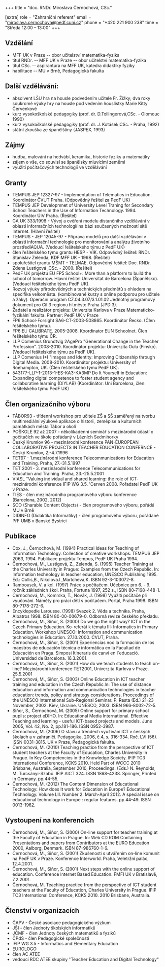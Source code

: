 +++
title = "doc. RNDr. Miroslava Černochová, CSc."

[extra]
role = "Zahraniční referent"
email = "miroslava.cernochova@pedf.cuni.cz"
phone = "+420 221 900 238"
time = "Středa 12:00 &ndash; 13:00"
+++

## Vzdělání

- MFF UK v Praze -- obor učitelství matematika-fyzika
- titul RNDr. --  MFF UK v Praze -- obor učitelství matematika-fyzika
- titul CSc. -- aspirantura na MFF UK, katedra didaktiky fyziky
- habilitace -- MU v Brně, Pedagogická fakulta

## Další vzdělávání:

- absolvent LŠU hra na housle podvedením učitele Fr. Žižky; dva roky soukromé výuky hry na housle pod vedením houslistky Marie Kitty Červenkové
- kurz vysokoškolské pedagogiky (prof. dr. D.Tollingerová,CSc. - Olomouc 1990)
- kurz vysokoškolské pedagogiky (prof. dr. J. Kotásek,CSc. - Praha, 1992)
- státní zkouška ze španělštiny (JASPEX, 1993)

## Zájmy

- hudba, malování na hedvábí, keramika, historie fyziky a matematiky
- zájem o vše, co souvisí se španělsky mluvícími zeměmi
- využití počítačových technologií ve vzdělávání

## Granty

- TEMPUS JEP 12327-97 - Implementation of Telematics in Education. Koordinátor ČVUT Praha. (Odpovědný řešitel za PedF UK)
- TEMPUS JEP Developmnet of University Level Traning for Secondary School Teachers in the Use of Information Technology. 1994. Koordinátor ÚIV Praha. (Řešitel)
- GA UK 333/1998 - Vývoj a ověření modelu distančního vzdělávání v oblasti informačních technologií na bázi současných možností sítě Internet. (Hlavní řešitel)
- TEMPUS - JEP 12045-97 - Příprava modelů pro další vzdělávání v oblasti informační technologie pro monitorování a analýzu životního prostředíAQUA. (Vedoucí řešitelského týmu z PedF UK)
- člen řešitelského týmu grantu HESP - VIK. Odpovědný řešitel: RNDr. Stanislav Zelenda, KDF MFF UK - 1998. (Řešitel)
- spoluřešitel grantu MŠMT - TELMAE. Odpovědný řešitel: Doc. RNDr. Zdena Lustigová ,CSc. - 2000. (Řešitel)
- PedF UK projektu EU FP5 School+: More than a platform to build the school of tomorrow.  Hlavní řešitel Universitat de Barcelona (Španělsko). (Vedoucí řešitelského týmu PedF UK).
- Rozvoj výuky přírodovědných a technických předmětů s ohledem na specifika velkoměsta. (kombinované kurzy s online podporou pro učitele a žáky). Operační program CZ.04.3.07/3.1.01.02 Jednotný programový dokument pro Cíl 3 regionu hl.město Praha (JPD 3).
- Žadatel a realizátor projektu: Univerzita Karlova v Praze Matematicko-fyzikální fakulta. Partner: PedF UK v Praze
- FP6 School-Forsight SA6-CT-2003-508865. Koordinátor Řecko. (Člen řešitelského týmu).
- FP6 EU CALIBRATE. 2005-2008. Koordinator EUN Schoolnet. Člen řešitelského týmu ČR.
- LLP Comenius Grundtvig 2AgePro "Generational Change in the Teacher Profession". 2008-2010. Koordinátor projektu: Univerzita Oulu (Finsko). (Vedoucí řešitelského týmu za PedF UK).
- LLP Comenius I+I "Images and Identity: Improving Citizenship through Digital Media. 2008-2010. Koordinátor projektu: University of Roehampton, UK. (Člen řešitelského týmu PedF UK).
- 543177-LLP-1-2013-1-ES-KA3-KA3MP Do It Yourself in Education: Expanding digital competence to foster student agency and collaborative learning (DIYLAB) (Koordinátor: Uni Barcelona, člen řešitelského týmu PedF UK)

## Člen organizačního výboru

- TÁBOR93 - třídenní workshop pro učitele ZŠ a SŠ zaměřený na tvorbu multimediální výukové aplikace o historii, zeměpise a kulturních památkách města Tábor a okolí
- POŠKOLE 92 až 2007 - několikadenní seminář s mezinárodní účastí o počítačích ve škole pořádaný v Lázních Sedmihorky
- Český Krumlov 96 - mezinárodní konference PAN-EUROPEAN COLLABORATIVE PROJECTS IN TEACHER EDUCATION CONFERNCE - Český Krumlov, 2.-4.7.1996
- TET97 - 1.mezinárodní konference Telecommunications for Education and Training. Praha, 27.-31.5.1997
- TET 2001 - 3. mezinárodní konference Telecommunications for Education and Training. Praha, 23.-25.5.2001
- VIASL "Valuing individual and shared learning: the role of ICT- mezinárodní konference IFIP WG 3.5. 'Cerven 2008. Pořadatel PedF UK v Praze.
- TIES - člen mezinárodního programového výboru konference (Barcelona, 2002, 2012)
- SCO (Sharable Content Objects) - člen programového výboru, pořádá MU v Brně
- DIDINFO (Didaktika Informatiky) - člen programového výboru, pořádané  PřF UMB v Banské Bystrici

## Publikace

- Cox, J., Černochová, M. (1994) Practical Ideas for Teaching of Information Technology. Collection of creative workshops. TEMPUS JEP 2063, 1994. Publikace projektu Tempus, PedF UK Praha 1994.
- Černochová, M., Lustigová, Z., Zelenda, S. (1995) Teacher Training at the Charles University in Prague: Examples from the Czech Republic. In: Information technology in teacher education, UNESCO Publishing 1995. Ed.: Collis,B., Nikolova.I.,Martcheva,K. ISBN 92-3-103072-8.
- Rambousek, V. a kol. (1997) Práce s počítačem. Učebnice pro 6. - 9. ročník základních škol. Praha, Fortuna 1997, 252 s., ISBN 80‑7168-448-1.
- Černochová, M., Komrska, T., Novák, J. (1998) Využití počítače při vyučování. Náměty pro práci dětí s počítačem. Portál, Praha 1998. ISBN 80-7178-272-6.
-  Encyklopedie Larousse. (1998) Svazek 2. Věda a technika. Praha, Albatros 1998. ISBN 80-00-00679-0. Odborná revize českého překladu.
-  Černochová, M., Siňor, S. (2000) Do we go the right way? ICT in the Czech Primary Education. Ko-referát k tématu III: Informatics in Primary Education. Workshop UNESCO: Information and communication technologies in Education. 27.10.2000. ČVUT, Praha.
-  Černochová, M., Siňor, S. (2001) Experiencias noc la formación de los maestros de educación técnica e informática en la Facultad de Educación en Praga. Simposi Itineraris de canvi en l´educació. Universidad de Barcelona. 16.3.2001.
-  Černochová, M., Siňor, S. (2001) How do we teach students to teach on-line? Mezinárodní konference TET2001, Univerzita Karlova v Praze. 25.5.2001
-  Černochová, M., Siňor, S. (2003) Online Education in ICT teacher training and education in the Czech Republic.In: The use of distance education and information and communication technologies in teacher education: trends, policy and strategy considerations. Proceedings of the UNESCO International Sub-Regional Seminar. P. Resta (Ed.) 21-23 November, 2002. Kiev, Ukraine. UNESCO, 2003. ISBN 966-8002-72-5.
-  Siňor, S., Černochová, M. (2005) Online support for primary school pupils: project eDIHO. In: Educational Media International. Effective Teaching and learning - useful ICT-based projects and models. June 2005, Vol. 42, No. 2, pp.181-186. ISSN 0952-3987.
-  Černochová, M. (2006) O stavu a trendech využívání ICT v českých školách a v zahraničí. Pedagogika, 2006, č.4, s. 316-334. Roč. LVI (56). ISSN 0031-3815. UK v Praze, Pedagogická fakulta.
-  Černochová, M. (2010) Teaching practice from the perspective of ICT student teachers at the Faculty of Education, Charles University in Prague. In Key Competencies in the Knowledge Society. IFIP TC3 International Conference, KCKS 2010. Held Part of WCCC 2010 Brisbane, Australia, September 2010, Proceedings. (Eds.) N. Reynolds, M. Turcsányi-Szabó. IFIP AICT 324. ISSN 1868-4238. Springer, Printed in Germany. pp.44-55.
-  Černochová, M. (2012) The Content Dimension of Educational Technology: How does It work for Education in Europe? Educational Technology. Volume LII. Number 2. March-April 2012. A special issue on educational technology in Europe : regular features. pp.44-49. ISSN 0013-1962.

## Vystoupení na konferencích

- Černochová, M., Siňor, S. (2000) On-line support for teacher training at the Faculty of Education in Prague. In: Web CD ROM Containing Presentations and papers from Contributors at the EURO Education 2000, Aalborg, Denmark. ISBN 87-986760-1-6.
- Černochová, M., Siňor, S. (2001) Zkušenosti s utvářením on-line komunit na PedF UK v Praze. Konference Interworld. Praha, Veletržní palác, 12.4.2001.
- Černochová, M., Siňor, S. (2001) Next steps with the online support of education. Conference Internet Based Education. FMFI UK v Bratislavě, 7.2.2001.
- Černochová, M. Teaching practice from the perspective of ICT student teachers at the Faculty of Education, Charles University in Prague. IFIP TC3 International Conference, KCKS 2010. 2010 Brisbane, Australia.

## Členství v organizacích

- ČAPV - České asociace pedagogického výzkum
- JŠI - člen Jednoty školských informatiků
- JČMF - člen Jednoty českých matematiků a fyziků
- ČPdS - člen Pedagogické společnosti
- IFIP WG 3.5 - Informatics and Elementary Education
- EUROLOGO
- člen AC ATEE
- vedoucí RDC ATEE skupiny "Teacher Education and Digital Technology"


